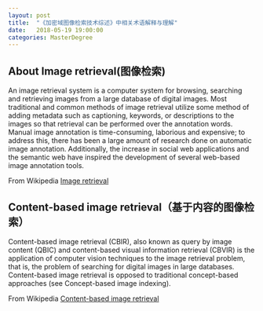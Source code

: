 ```yaml
---
layout: post
title:  "《加密域图像检索技术综述》中相关术语解释与理解"
date:   2018-05-19 19:00:00
categories: MasterDegree
---
```


## About Image retrieval(图像检索)
An image retrieval system is a computer system for browsing, searching and retrieving images from a large database of digital images. 
Most traditional and common methods of image retrieval utilize some method of adding metadata such as captioning, keywords, or descriptions to the images so that retrieval can be performed over the annotation words. 
Manual image annotation is time-consuming, laborious and expensive; to address this, there has been a large amount of research done on automatic image annotation. Additionally, the increase in social web applications and the semantic web have inspired the development of several web-based image annotation tools.

From Wikipedia [Image retrieval](https://en.wikipedia.org/wiki/Image_retrieval)

## Content-based image retrieval（基于内容的图像检索）

Content-based image retrieval (CBIR), also known as query by image content (QBIC) and content-based visual information retrieval (CBVIR) is the application of computer vision techniques to the image retrieval problem, that is, the problem of searching for digital images in large databases. Content-based image retrieval is opposed to traditional concept-based approaches (see Concept-based image indexing).

From Wikipedia [Content-based image retrieval](https://en.wikipedia.org/wiki/Content-based_image_retrieval)

















